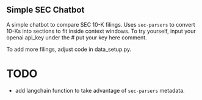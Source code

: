 ## Simple SEC Chatbot

A simple chatbot to compare SEC 10-K filings. Uses `sec-parsers` to convert 10-Ks into sections to fit inside context windows. To try yourself, input your openai api_key under the # put your key here comment.

To add more filings, adjust code in data_setup.py.

# TODO
* add langchain function to take advantage of `sec-parsers` metadata.